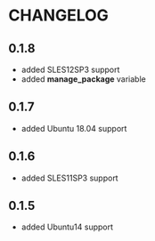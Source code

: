 # CHANGELOG

## 0.1.8

* added SLES12SP3 support
* added **manage_package** variable

## 0.1.7

* added Ubuntu 18.04 support

## 0.1.6

* added SLES11SP3 support

## 0.1.5

* added Ubuntu14 support
